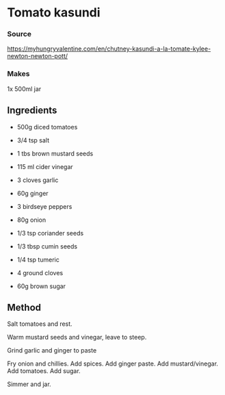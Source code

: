 # Tomato kasundi

### Source

https://myhungryvalentine.com/en/chutney-kasundi-a-la-tomate-kylee-newton-newton-pott/

### Makes

1x 500ml jar

## Ingredients

* 500g diced tomatoes
* 3/4 tsp salt

* 1 tbs brown mustard seeds
* 115 ml cider vinegar

* 3 cloves garlic
* 60g ginger

* 3 birdseye peppers
* 80g onion

* 1/3 tsp coriander seeds
* 1/3 tbsp cumin seeds
* 1/4 tsp tumeric
* 4 ground cloves

* 60g brown sugar

## Method

Salt tomatoes and rest.

Warm mustard seeds and vinegar, leave to steep.

Grind garlic and ginger to paste

Fry onion and chillies. Add spices. Add ginger paste. Add mustard/vinegar. Add tomatoes. Add sugar.

Simmer and jar.

